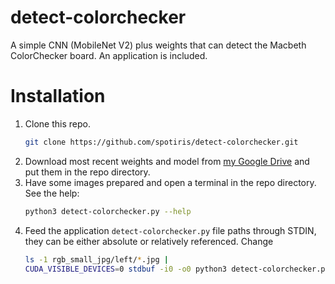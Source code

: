 # detect-colorchecker
A simple CNN (MobileNet V2) plus weights that can detect the Macbeth ColorChecker board. An application is included.


# Installation
  1. Clone this repo.
     ```bash
     git clone https://github.com/spotiris/detect-colorchecker.git
     ```
  2. Download most recent weights and model from [my Google Drive](https://drive.google.com/drive/folders/11a3E-iGnK58EzHz_RDyqr-pu12q9jsgf?usp=sharing) and put them in the repo directory.
  3. Have some images prepared and open a terminal in the repo directory. 
     See the help:
     ```bash
     python3 detect-colorchecker.py --help
     ```
  4. Feed the application `detect-colorchecker.py` file paths through STDIN, they can be either absolute or relatively referenced. Change 
     ```bash
     ls -1 rgb_small_jpg/left/*.jpg |
     CUDA_VISIBLE_DEVICES=0 stdbuf -i0 -o0 python3 detect-colorchecker.py . --batch-size 50
     ```
    
